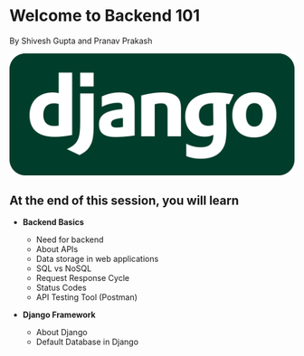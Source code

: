# Welcome to Backend 101 

By Shivesh Gupta and Pranav Prakash

![Alt Text](assets/Django_Logo.png)



## At the end of this session, you will learn

- **Backend Basics**
  - Need for backend
  - About APIs
  - Data storage in web applications
  - SQL vs NoSQL
  - Request Response Cycle
  - Status Codes
  - API Testing Tool (Postman)

- **Django Framework**
  - About Django 
  - Default Database in Django



